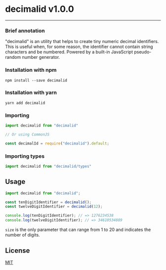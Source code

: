 # decimalid v1.0.0

***

### Brief annotation

"decimalid" is an utility that helps to create tiny numeric decimal identifiers. This is useful when, for some reason, the identifier cannot contain string characters and be numbered.
Powered by a built-in JavaScript pseudo-random number generator.

### Installation with npm

``npm install --save decimalid``

### Installation with yarn

``yarn add decimalid``

### Importing

```js
import decimalid from "decimalid"

// Or using CommonJS

const decimalId = require("decimalid").default;
```

### Importing types

```js
import decimalid from "decimalid/types"
```

## Usage

```js
import decimalid from "decimalid";

const tenDigitIdentifier = decimalid();
const twelveDigitIdentifier = decimalid(12);

console.log(tenDigitIdentifier); // => 1276234538
console.log(twelveDigitIdentifier); // => 34610534889
```

`size` is the only parameter that can range from 1 to 20 and indicates the number of digits.

## License

[MIT](LICENSE)
